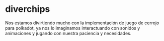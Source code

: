 # diverchips
Nos estamos divirtiendo mucho con la implementación de juego de cerrojo para polkadot, ya nos lo imaginamos interactuando con sonidos y animaciones y jugando con nuestra paciencia y necesidades.
